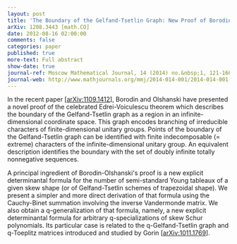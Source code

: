```yaml
---
layout: post
title: 'The Boundary of the Gelfand-Tsetlin Graph: New Proof of Borodin-Olshanski’s Formula, and its q-analogue'
arXiv: 1208.3443 [math.CO]
date: 2012-08-16 02:00:00
comments: false
categories: paper
published: true
more-text: Full abstract
show-date: true
journal-ref: Moscow Mathematical Journal, 14 (2014) no.&nbsp;1, 121-160
journal-web: http://www.mathjournals.org/mmj/2014-014-001/2014-014-001-006.html
---
```


In the recent paper [<a href="https://arxiv.org/abs/1109.1412">arXiv:1109.1412</a>], Borodin and Olshanski have presented a
novel proof of the celebrated Edrei-Voiculescu theorem which describes the
boundary of the Gelfand-Tsetlin graph as a region in an infinite-dimensional
coordinate space.<!--more--> This graph encodes branching of irreducible characters of
finite-dimensional unitary groups. Points of the boundary of the
Gelfand-Tsetlin graph can be identified with finite indecomposable (= extreme)
characters of the infinite-dimensional unitary group. An equivalent description
identifies the boundary with the set of doubly infinite totally nonnegative
sequences.

A principal ingredient of Borodin-Olshanski's proof is a new explicit
determinantal formula for the number of semi-standard Young tableaux of a given
skew shape (or of Gelfand-Tsetlin schemes of trapezoidal shape). We present a
simpler and more direct derivation of that formula using the Cauchy-Binet
summation involving the inverse Vandermonde matrix. We also obtain a
q-generalization of that formula, namely, a new explicit determinantal formula
for arbitrary q-specializations of skew Schur polynomials. Its particular case
is related to the q-Gelfand-Tsetlin graph and q-Toeplitz matrices introduced
and studied by Gorin [<a href="https://arxiv.org/abs/1011.1769">arXiv:1011.1769</a>].
